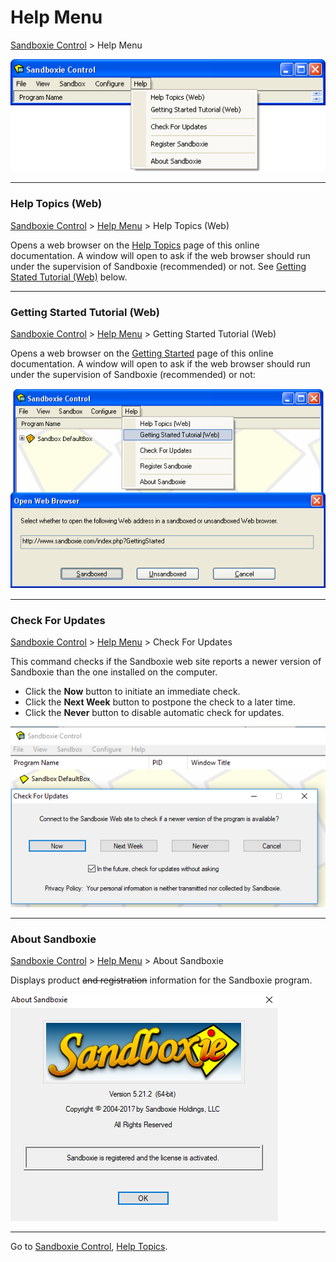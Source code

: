 # Help Menu

[Sandboxie Control](SandboxieControl.md) > Help Menu

![](../Media/HelpMenu.png)

* * *

### Help Topics (Web)

[Sandboxie Control](SandboxieControl.md) > [Help Menu](HelpMenu.md) > Help Topics (Web)

Opens a web browser on the [Help Topics](HelpTopics.md) page of this online documentation. A window will open to ask if the web browser should run under the supervision of Sandboxie (recommended) or not. See [Getting Stated Tutorial (Web)](HelpMenu.md#getting-started-tutorial-web) below.

* * *

### Getting Started Tutorial (Web)

[Sandboxie Control](SandboxieControl.md) > [Help Menu](HelpMenu.md) > Getting Started Tutorial (Web)

Opens a web browser on the [Getting Started](GettingStarted.md) page of this online documentation. A window will open to ask if the web browser should run under the supervision of Sandboxie (recommended) or not:

![](../Media/OpenGettingStarted.png)

* * *

### Check For Updates

[Sandboxie Control](SandboxieControl.md) > [Help Menu](HelpMenu.md) > Check For Updates

This command checks if the Sandboxie web site reports a newer version of Sandboxie than the one installed on the computer.

*   Click the **Now** button to initiate an immediate check.
*   Click the **Next Week** button to postpone the check to a later time.
*   Click the **Never** button to disable automatic check for updates.

![](../Media/CheckForUpdates.png)

* * *

### About Sandboxie

[Sandboxie Control](SandboxieControl.md) > [Help Menu](HelpMenu.md) > About Sandboxie

Displays product ~~and registration~~ information for the Sandboxie program.

![](../Media/AboutSandboxie.png)

* * *

Go to [Sandboxie Control](SandboxieControl.md#menus), [Help Topics](HelpTopics.md).
